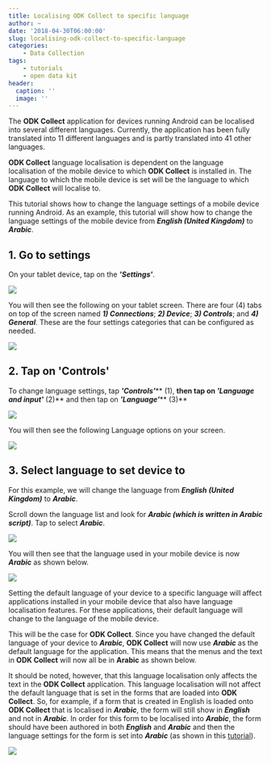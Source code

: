 ```yaml
---
title: Localising ODK Collect to specific language
author: ~
date: '2018-04-30T06:00:00'
slug: localising-odk-collect-to-specific-language
categories:
    - Data Collection
tags:
    - tutorials
    - open data kit
header:
  caption: ''
  image: ''
---
```


The **ODK Collect** application for devices running Android can be localised into several different languages. Currently, the application has been fully translated into 11 different languages and is partly translated into 41 other languages.

**ODK Collect** language localisation is dependent on the language localisation of the mobile device to which **ODK Collect** is installed in. The language to which the mobile device is set will be the language to which **ODK Collect** will localise to.

This tutorial shows how to change the language settings of a mobile device running Android. As an example, this tutorial will show how to change the language settings of the mobile device from ***English (United Kingdom)*** to ***Arabic***.
<br />

## 1. Go to settings
On your tablet device, tap on the ***'Settings'***.
<br />

<img src="/img/tutorials/go-to-settings.png" />
<br />

You will then see the following on your tablet screen. There are four (4) tabs on top of the screen named ***1) Connections***; ***2) Device***; ***3) Controls***; and ***4) General***. These are the four settings categories that can be configured as needed.
<br />

<img src="/img/tutorials/3ba30222-26ba-4975-9997-de287121c885.png" />
<br />

## 2. Tap on 'Controls'
To change language settings, tap ***'Controls'***** (1), **then tap on ***'Language and input'***** (2)** and then tap on ***'Language'***** (3)**
<br />

<img src="/img/tutorials/tap-on-controls-.png" />
<br />

You will then see the following Language options on your screen.
<br />

<img src="/img/tutorials/b6c398c9-c109-4358-8e9e-0343200e237c.png" />
<br />

## 3. Select language to set device to
For this example, we will change the language from ***English (United Kingdom)*** to ***Arabic***.

Scroll down the language list and look for ***Arabic (which is written in Arabic script)***. Tap to select ***Arabic***.
<br />

<img src="/img/tutorials/select-language-to-set-device-to.png" />
<br />

You will then see that the language used in your mobile device is now ***Arabic*** as shown below.
<br />

<img src="/img/tutorials/21cfc60b-6205-4c87-9582-6fa840ae89f3.png" />
<br />

Setting the default language of your device to a specific language will affect applications installed in your mobile device that also have language localisation features. For these applications, their default language will change to the language of the mobile device.

This will be the case for **ODK Collect**. Since you have changed the default language of your device to ***Arabic***, **ODK Collect** will now use ***Arabic*** as the default language for the application. This means that the menus and the text in **ODK Collect** will now all be in **Arabic** as shown below.

It should be noted, however, that this language localisation only affects the text in the **ODK Collect** application. This language localisation will not affect the default language that is set in the forms that are loaded into **ODK Collect**. So, for example, if a form that is created in English is loaded onto **ODK Collect** that is localised in ***Arabic***, the form will still show in ***English*** and not in ***Arabic***. In order for this form to be localised into ***Arabic***, the form should have been authored in both ***English*** and ***Arabic*** and then the language settings for the form is set into ***Arabic*** (as shown in this <a href="http://sudan.validmeasures.org/changing-odk-collect-language-settings/" target="_blank">tutorial</a>).
<br />

<img src="/img/tutorials/dda85138-ec23-465f-8171-a449792e2207.png" />
<br />
